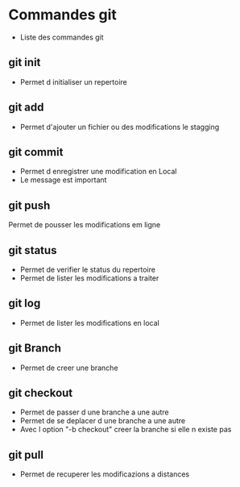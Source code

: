 # Commandes git

- Liste des commandes git

## git init
- Permet d initialiser un repertoire

## git add
- Permet d'ajouter un fichier ou des modifications le stagging

## git commit
- Permet d enregistrer une modification en Local
- Le message est important

## git push
Permet de pousser les modifications em ligne
## git status
- Permet de verifier le status du repertoire
- Permet de lister les modifications a traiter

## git log
- Permet de lister les modifications en local

## git Branch
- Permet de creer une branche

## git checkout
- Permet de passer d une branche a une autre
- Permet de se deplacer d une branche a une autre
- Avec l option "-b checkout" creer la branche si elle n existe pas

## git pull
- Permet de recuperer les modificazions a distances